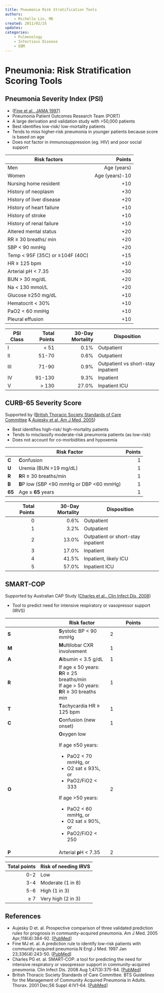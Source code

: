 ```yaml
---
title: Pneumonia Risk Stratification Tools
authors:
    - Michelle Lin, MD
created: 2011/02/25
updates:
categories:
    - Pulmonology
    - Infectious Disease
    - EBM
---
```


# Pneumonia: Risk Stratification Scoring Tools

## Pneumonia Severity Index (PSI) 

- ([Fine et al., JAMA 1997)](http://www.ncbi.nlm.nih.gov/pubmed/?term=8995086)
- Pneumonia Patient Outcomes Research Team (PORT)
- A large derivation and validation study with >50,000 patients
- Best identifies low-risk/ low-mortality patients
- Tends to miss higher-risk pneumonia in younger patients because score is based on age 
- Does not factor in immunosuppression (eg. HIV) and poor social support 

| Risk factors                           |         Points |
| -------------------------------------- | -------------: |
| Men                                    |    Age (years) |
| Women                                  | Age (years)-10 |
| Nursing home resident                  |            +10 |
| History of neoplasm                    |            +30 |
| History of liver disease               |            +20 |
| History of heart failure               |            +10 |
| History of stroke                      |            +10 |
| History of renal failure               |            +10 |
| Altered mental status                  |            +20 |
| RR &ge; 30 breaths/ min                |            +20 |
| SBP &lt; 90 mmHg                       |            +20 |
| Temp &lt; 95F (35C) or &ge;104F (40C)  |            +15 |
| HR &ge; 125 bpm                        |            +10 |
| Arterial pH &lt; 7.35                  |            +30 |
| BUN &gt; 30 mg/dL                      |            +20 |
| Na &lt; 130 mmol/L                     |            +20 |
| Glucose &ge;250 mg/dL                  |            +10 |
| Hematocrit &lt; 30%                    |            +10 |
| PaO2 &lt; 60 mmHg                      |            +10 |
| Pleural effusion                       |            +10 |

| PSI Class | Total Points | 30-Day Mortality | Disposition                        |
| --------- | -----------: | ---------------: | ---------------------------------- |
| I         |      &lt; 51 |             0.1% | Outpatient                         |
| II        |        51-70 |             0.6% | Outpatient                         |
| III       |        71-90 |             0.9% | Outpatient vs short-stay inpatient |
| IV        |       91-130 |             9.3% | Inpatient                          |
| V         |     &gt; 130 |            27.0% | Inpatient ICU                      |

## CURB-65 Severity Score

Supported by ([British Thoracic Society Standards of Care Committee](http://www.ncbi.nlm.nih.gov/pubmed/?term=11713364) &[ ](http://www.ncbi.nlm.nih.gov/pubmed/?term=15808136)[Aujesky et al, Am J Med, 2005](http://www.ncbi.nlm.nih.gov/pubmed/?term=15808136)) 

- Best identifies high-risk/ high-mortality patients
- Tends to misclassify moderate-risk pneumonia patients (as low-risk) 
- Does not account for co-morbidities and hypoxemia

|        | Risk Factor                                     | Points |
| ------ | ----------------------------------------------- | -----: |
| **C**  | **C**onfusion                                   |      1 |
| **U**  | Uremia (BUN >19 mg/dL)                          |      1 |
| **R**  | **R**R &ge; 30 breaths/min                      |      1 |
| **B**  | **B**P low (SBP &lt;90 mmHg or DBP &lt;60 mmHg) |      1 |
| **65** | Age &ge; **65** years                           |      1 |

| Total Points | 30-Day Mortality | Disposition                        |
| -----------: | ---------------: | ---------------------------------- |
|            0 |             0.6% | Outpatient                         |
|            1 |             3.2% | Outpatient                         |
|            2 |            13.0% | Outpatient or short-stay inpatient |
|            3 |            17.0% | Inpatient                          |
|            4 |            41.5% | Inpatient, likely ICU              |
|            5 |            57.0% | Inpatient ICU                      |

## SMART-COP

Supported by Australian CAP Study ([Charles et al., Clin Infect Dis, 2008](http://www.ncbi.nlm.nih.gov/pubmed/?term=18558884))

- Tool to predict need for intensive respiratory or vasopressor support (IRVS) 

<table>
<colgroup>
<col width="33%" />
<col width="33%" />
<col width="33%" />
</colgroup>
<thead>
<tr class="header">
<th><br />
</th>
<th><strong>Risk factor</strong></th>
<th><strong>Points</strong></th>
</tr>
</thead>
<tbody>
<tr class="odd">
<td><strong>S</strong></td>
<td><strong>S</strong>ystolic BP &lt; 90 mmHg</td>
<td>2</td>
</tr>
<tr class="even">
<td><strong>M</strong></td>
<td><strong>M</strong>ultilobar CXR involvement</td>
<td>1</td>
</tr>
<tr class="odd">
<td><strong>A</strong></td>
<td><strong>A</strong>lbumin &lt; 3.5 g/dL</td>
<td>1</td>
</tr>
<tr class="even">
<td><strong>R</strong></td>
<td>If age &le; 50 years: <strong>R</strong>R &ge; 25 breaths/min <br />
If age &gt; 50 years: <strong>R</strong>R &ge; 30 breaths min <br />
</td>
<td>1</td>
</tr>
<tr class="odd">
<td><strong>T</strong></td>
<td><strong>T</strong>achycardia HR &ge; 125 bpm </td>
<td>1</td>
</tr>
<tr class="even">
<td><strong>C</strong></td>
<td><strong>C</strong>onfusion (new onset)</td>
<td>1<br />
</td>
</tr>
<tr class="odd">
<td><strong>O</strong></td>
<td><strong>O</strong>xygen low<br />

<p>If age &le;50 years: </p>
<ul>
<li>PaO2 &lt; 70 mmHg, or<br />
</li>
<li>O2 sat &le; 93%, or<br />
</li>
<li>PaO2/FiO2 &lt; 333<br />
</li>
</ul>
<p>If age &gt;50 years:</p>
<ul>
<li>PaO2 &lt; 60 mmHg, or</li>
<li>O2 sat &le; 90%, or </li>
<li>PaO2/FiO2 &lt; 250 </li>
</ul></td>
<td>2</td>
</tr>
<tr class="even">
<td><strong>P</strong></td>
<td>Arterial <strong>p</strong>H &lt; 7.35</td>
<td>2</td>
</tr>
</tbody>
</table>

| Total points | Risk of needing IRVS |
| -----------: | -------------------- |
|          0-2 | Low                  |
|          3-4 | Moderate (1 in 8)    |
|          5-6 | High (1 in 3)        |
|       &ge; 7 | Very high (2 in 3)   |

## References

- Aujesky D et. al. Prospective comparison of three validated prediction rules for prognosis in community-acquired pneumonia. Am J Med. 2005 Apr;118(4):384-92. [[PubMed](http://www.ncbi.nlm.nih.gov/pubmed/?term=15808136)]
- Fine MJ et. al. A prediction rule to identify low-risk patients with community-acquired pneumonia.N Engl J Med. 1997 Jan 23;336(4):243-50. [[PubMed](http://www.ncbi.nlm.nih.gov/pubmed/?term=8995086)]
- Charles PG et. al. SMART-COP: a tool for predicting the need for intensive respiratory or vasopressor support in community-acquired pneumonia. Clin Infect Dis. 2008 Aug 1;47(3):375-84. [[PubMed](http://www.ncbi.nlm.nih.gov/pubmed/?term=18558884)]
- British Thoracic Society Standards of Care Committee. BTS Guidelines for the Management of Community Acquired Pneumonia in Adults. Thorax. 2001 Dec;56 Suppl 4:IV1-64. [[PubMed](http://www.ncbi.nlm.nih.gov/pubmed/?term=11713364)]
